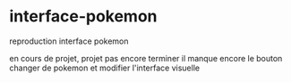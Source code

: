 # interface-pokemon
reproduction interface pokemon


en cours de projet, projet pas encore terminer 
il manque encore le bouton changer de pokemon
et modifier l'interface visuelle
